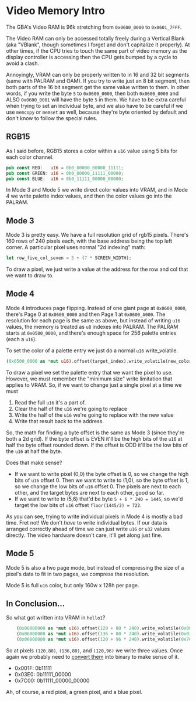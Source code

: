 # Video Memory Intro

The GBA's Video RAM is 96k stretching from `0x0600_0000` to `0x0601_7FFF`.

The Video RAM can only be accessed totally freely during a Vertical Blank (aka
"VBlank", though sometimes I forget and don't capitalize it properly). At other
times, if the CPU tries to touch the same part of video memory as the display
controller is accessing then the CPU gets bumped by a cycle to avoid a clash.

Annoyingly, VRAM can only be properly written to in 16 and 32 bit segments (same
with PALRAM and OAM). If you try to write just an 8 bit segment, then both parts
of the 16 bit segment get the same value written to them. In other words, if you
write the byte `5` to `0x0600_0000`, then both `0x0600_0000` and ALSO
`0x0600_0001` will have the byte `5` in them. We have to be extra careful when
trying to set an individual byte, and we also have to be careful if we use
`memcopy` or `memset` as well, because they're byte oriented by default and
don't know to follow the special rules.

## RGB15

As I said before, RGB15 stores a color within a `u16` value using 5 bits for
each color channel.

```rust
pub const RED:   u16 = 0b0_00000_00000_11111;
pub const GREEN: u16 = 0b0_00000_11111_00000;
pub const BLUE:  u16 = 0b0_11111_00000_00000;
```

In Mode 3 and Mode 5 we write direct color values into VRAM, and in Mode 4 we
write palette index values, and then the color values go into the PALRAM.

## Mode 3

Mode 3 is pretty easy. We have a full resolution grid of rgb15 pixels. There's
160 rows of 240 pixels each, with the base address being the top left corner. A
particular pixel uses normal "2d indexing" math:

```rust
let row_five_col_seven = 5 + (7 * SCREEN_WIDTH);
```

To draw a pixel, we just write a value at the address for the row and col that
we want to draw to.

## Mode 4

Mode 4 introduces page flipping. Instead of one giant page at `0x0600_0000`,
there's Page 0 at `0x0600_0000` and then Page 1 at `0x0600_A000`. The resolution
for each page is the same as above, but instead of writing `u16` values, the
memory is treated as `u8` indexes into PALRAM. The PALRAM starts at
`0x0500_0000`, and there's enough space for 256 palette entries (each a `u16`).

To set the color of a palette entry we just do a normal `u16` write_volatile.

```rust
(0x0500_0000 as *mut u16).offset(target_index).write_volatile(new_color)
```

To draw a pixel we set the palette entry that we want the pixel to use. However,
we must remember the "minimum size" write limitation that applies to VRAM. So,
if we want to change just a single pixel at a time we must

1) Read the full `u16` it's a part of.
2) Clear the half of the `u16` we're going to replace
3) Write the half of the `u16` we're going to replace with the new value
4) Write that result back to the address.

So, the math for finding a byte offset is the same as Mode 3 (since they're both
a 2d grid). If the byte offset is EVEN it'll be the high bits of the `u16` at
half the byte offset rounded down. If the offset is ODD it'll be the low bits of
the `u16` at half the byte.

Does that make sense?

* If we want to write pixel (0,0) the byte offset is 0, so we change the high
  bits of `u16` offset 0. Then we want to write to (1,0), so the byte offset is
  1, so we change the low bits of `u16` offset 0. The pixels are next to each
  other, and the target bytes are next to each other, good so far.
* If we want to write to (5,6) that'd be byte `5 + 6 * 240 = 1445`, so we'd
  target the low bits of `u16` offset `floor(1445/2) = 722`.

As you can see, trying to write individual pixels in Mode 4 is mostly a bad
time. Fret not! We don't _have_ to write individual bytes. If our data is
arranged correctly ahead of time we can just write `u16` or `u32` values
directly. The video hardware doesn't care, it'll get along just fine.

## Mode 5

Mode 5 is also a two page mode, but instead of compressing the size of a pixel's
data to fit in two pages, we compress the resolution.

Mode 5 is full `u16` color, but only 160w x 128h per page.

## In Conclusion...

So what got written into VRAM in `hello1`?

```rust
    (0x06000000 as *mut u16).offset(120 + 80 * 240).write_volatile(0x001F);
    (0x06000000 as *mut u16).offset(136 + 80 * 240).write_volatile(0x03E0);
    (0x06000000 as *mut u16).offset(120 + 96 * 240).write_volatile(0x7C00);
```

So at pixels `(120,80)`, `(136,80)`, and `(120,96)` we write three values. Once
again we probably need to [convert them](https://www.wolframalpha.com/) into
binary to make sense of it.

* 0x001F: 0b11111
* 0x03E0: 0b11111_00000
* 0x7C00: 0b11111_00000_00000

Ah, of course, a red pixel, a green pixel, and a blue pixel.
